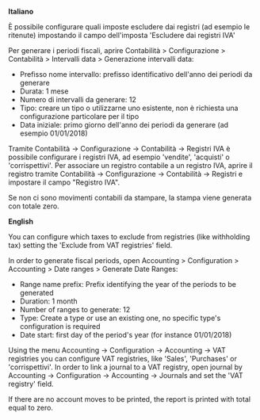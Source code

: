 **Italiano**

È possibile configurare quali imposte escludere dai registri (ad esempio le ritenute)
impostando il campo dell'imposta 'Escludere dai registri IVA'

Per generare i periodi fiscali, aprire Contabilità \> Configurazione \> Contabilità \>
Intervalli data \> Generazione intervalli data:

- Prefisso nome intervallo: prefisso identificativo dell'anno dei periodi da generare
- Durata: 1 mese
- Numero di intervalli da generare: 12
- Tipo: creare un tipo o utilizzarne uno esistente, non è richiesta una configurazione
  particolare per il tipo
- Data iniziale: primo giorno dell'anno dei periodi da generare (ad esempio 01/01/2018)

Tramite Contabilità -\> Configurazione -\> Contabilità -\> Registri IVA è possibile
configurare i registri IVA, ad esempio 'vendite', 'acquisti' o 'corrispettivi'. Per
associare un registro contabile a un registro IVA, aprire il registro tramite
Contabilità -\> Configurazione -\> Contabilità -\> Registri e impostare il campo
"Registro IVA".

Se non ci sono movimenti contabili da stampare, la stampa viene generata con totale
zero.

**English**

You can configure which taxes to exclude from registries (like withholding tax) setting
the 'Exclude from VAT registries' field.

In order to generate fiscal periods, open Accounting \> Configuration \> Accounting \>
Date ranges \> Generate Date Ranges:

- Range name prefix: Prefix identifying the year of the periods to be generated
- Duration: 1 month
- Number of ranges to generate: 12
- Type: Create a type or use an existing one, no specific type's configuration is
  required
- Date start: first day of the period's year (for instance 01/01/2018)

Using the menu Accounting -\> Configuration -\> Accounting -\> VAT registries you can
configure VAT registries, like 'Sales', 'Purchases' or 'corrispettivi'. In order to link
a journal to a VAT registry, open journal by Accounting -\> Configuration -\> Accounting
-\> Journals and set the 'VAT registry' field.

If there are no account moves to be printed, the report is printed with total equal to
zero.
